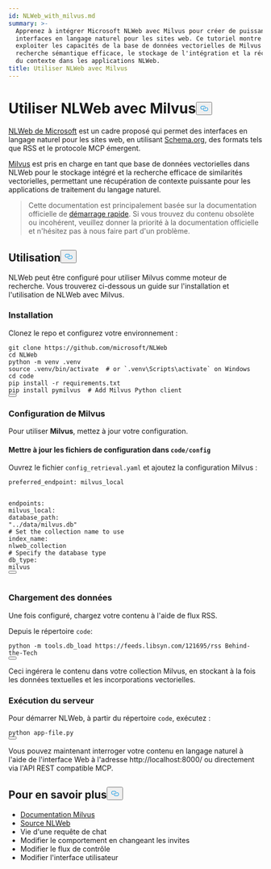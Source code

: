 ```yaml
---
id: NLWeb_with_milvus.md
summary: >-
  Apprenez à intégrer Microsoft NLWeb avec Milvus pour créer de puissantes
  interfaces en langage naturel pour les sites web. Ce tutoriel montre comment
  exploiter les capacités de la base de données vectorielles de Milvus pour une
  recherche sémantique efficace, le stockage de l'intégration et la récupération
  du contexte dans les applications NLWeb.
title: Utiliser NLWeb avec Milvus
---
```

<h1 id="Using-NLWeb-with-Milvus" class="common-anchor-header">Utiliser NLWeb avec Milvus<button data-href="#Using-NLWeb-with-Milvus" class="anchor-icon" translate="no">
      <svg translate="no"
        aria-hidden="true"
        focusable="false"
        height="20"
        version="1.1"
        viewBox="0 0 16 16"
        width="16"
      >
        <path
          fill="#0092E4"
          fill-rule="evenodd"
          d="M4 9h1v1H4c-1.5 0-3-1.69-3-3.5S2.55 3 4 3h4c1.45 0 3 1.69 3 3.5 0 1.41-.91 2.72-2 3.25V8.59c.58-.45 1-1.27 1-2.09C10 5.22 8.98 4 8 4H4c-.98 0-2 1.22-2 2.5S3 9 4 9zm9-3h-1v1h1c1 0 2 1.22 2 2.5S13.98 12 13 12H9c-.98 0-2-1.22-2-2.5 0-.83.42-1.64 1-2.09V6.25c-1.09.53-2 1.84-2 3.25C6 11.31 7.55 13 9 13h4c1.45 0 3-1.69 3-3.5S14.5 6 13 6z"
        ></path>
      </svg>
    </button></h1><p><a href="https://github.com/microsoft/NLWeb">NLWeb de Microsoft</a> est un cadre proposé qui permet des interfaces en langage naturel pour les sites web, en utilisant <a href="https://schema.org/">Schema.org</a>, des formats tels que RSS et le protocole MCP émergent.</p>
<p><a href="https://milvus.io/">Milvus</a> est pris en charge en tant que base de données vectorielles dans NLWeb pour le stockage intégré et la recherche efficace de similarités vectorielles, permettant une récupération de contexte puissante pour les applications de traitement du langage naturel.</p>
<blockquote>
<p>Cette documentation est principalement basée sur la documentation officielle de <a href="https://github.com/microsoft/NLWeb/blob/main/HelloWorld.md">démarrage rapide</a>. Si vous trouvez du contenu obsolète ou incohérent, veuillez donner la priorité à la documentation officielle et n'hésitez pas à nous faire part d'un problème.</p>
</blockquote>
<h2 id="Usage" class="common-anchor-header">Utilisation<button data-href="#Usage" class="anchor-icon" translate="no">
      <svg translate="no"
        aria-hidden="true"
        focusable="false"
        height="20"
        version="1.1"
        viewBox="0 0 16 16"
        width="16"
      >
        <path
          fill="#0092E4"
          fill-rule="evenodd"
          d="M4 9h1v1H4c-1.5 0-3-1.69-3-3.5S2.55 3 4 3h4c1.45 0 3 1.69 3 3.5 0 1.41-.91 2.72-2 3.25V8.59c.58-.45 1-1.27 1-2.09C10 5.22 8.98 4 8 4H4c-.98 0-2 1.22-2 2.5S3 9 4 9zm9-3h-1v1h1c1 0 2 1.22 2 2.5S13.98 12 13 12H9c-.98 0-2-1.22-2-2.5 0-.83.42-1.64 1-2.09V6.25c-1.09.53-2 1.84-2 3.25C6 11.31 7.55 13 9 13h4c1.45 0 3-1.69 3-3.5S14.5 6 13 6z"
        ></path>
      </svg>
    </button></h2><p>NLWeb peut être configuré pour utiliser Milvus comme moteur de recherche. Vous trouverez ci-dessous un guide sur l'installation et l'utilisation de NLWeb avec Milvus.</p>
<h3 id="Installation" class="common-anchor-header">Installation</h3><p>Clonez le repo et configurez votre environnement :</p>
<pre><code translate="no" class="language-bash">git <span class="hljs-built_in">clone</span> https://github.com/microsoft/NLWeb
<span class="hljs-built_in">cd</span> NLWeb
python -m venv .venv
<span class="hljs-built_in">source</span> .venv/bin/activate  <span class="hljs-comment"># or `.venv\Scripts\activate` on Windows</span>
<span class="hljs-built_in">cd</span> code
pip install -r requirements.txt
pip install pymilvus  <span class="hljs-comment"># Add Milvus Python client</span>
<button class="copy-code-btn"></button></code></pre>
<h3 id="Configuring-Milvus" class="common-anchor-header">Configuration de Milvus</h3><p>Pour utiliser <strong>Milvus</strong>, mettez à jour votre configuration.</p>
<h4 id="Update-config-files-in-codeconfig" class="common-anchor-header">Mettre à jour les fichiers de configuration dans <code translate="no">code/config</code></h4><p>Ouvrez le fichier <code translate="no">config_retrieval.yaml</code> et ajoutez la configuration Milvus :</p>
<pre><code translate="no" class="language-yaml"><span class="hljs-attr">preferred_endpoint:</span> <span class="hljs-string">milvus_local</span>

<span class="hljs-attr">endpoints:</span>
  <span class="hljs-attr">milvus_local:</span>
    <span class="hljs-attr">database_path:</span> <span class="hljs-string">&quot;../data/milvus.db&quot;</span>
    <span class="hljs-comment"># Set the collection name to use</span>
    <span class="hljs-attr">index_name:</span> <span class="hljs-string">nlweb_collection</span>
    <span class="hljs-comment"># Specify the database type</span>
    <span class="hljs-attr">db_type:</span> <span class="hljs-string">milvus</span>
<button class="copy-code-btn"></button></code></pre>
<h3 id="Loading-Data" class="common-anchor-header">Chargement des données</h3><p>Une fois configuré, chargez votre contenu à l'aide de flux RSS.</p>
<p>Depuis le répertoire <code translate="no">code</code>:</p>
<pre><code translate="no" class="language-bash">python -m tools.db_load https://feeds.libsyn.com/121695/rss Behind-the-Tech
<button class="copy-code-btn"></button></code></pre>
<p>Ceci ingérera le contenu dans votre collection Milvus, en stockant à la fois les données textuelles et les incorporations vectorielles.</p>
<h3 id="Running-the-Server" class="common-anchor-header">Exécution du serveur</h3><p>Pour démarrer NLWeb, à partir du répertoire <code translate="no">code</code>, exécutez :</p>
<pre><code translate="no" class="language-bash">python app-file.py
<button class="copy-code-btn"></button></code></pre>
<p>Vous pouvez maintenant interroger votre contenu en langage naturel à l'aide de l'interface Web à l'adresse http://localhost:8000/ ou directement via l'API REST compatible MCP.</p>
<h2 id="Further-Reading" class="common-anchor-header">Pour en savoir plus<button data-href="#Further-Reading" class="anchor-icon" translate="no">
      <svg translate="no"
        aria-hidden="true"
        focusable="false"
        height="20"
        version="1.1"
        viewBox="0 0 16 16"
        width="16"
      >
        <path
          fill="#0092E4"
          fill-rule="evenodd"
          d="M4 9h1v1H4c-1.5 0-3-1.69-3-3.5S2.55 3 4 3h4c1.45 0 3 1.69 3 3.5 0 1.41-.91 2.72-2 3.25V8.59c.58-.45 1-1.27 1-2.09C10 5.22 8.98 4 8 4H4c-.98 0-2 1.22-2 2.5S3 9 4 9zm9-3h-1v1h1c1 0 2 1.22 2 2.5S13.98 12 13 12H9c-.98 0-2-1.22-2-2.5 0-.83.42-1.64 1-2.09V6.25c-1.09.53-2 1.84-2 3.25C6 11.31 7.55 13 9 13h4c1.45 0 3-1.69 3-3.5S14.5 6 13 6z"
        ></path>
      </svg>
    </button></h2><ul>
<li><a href="https://milvus.io/docs">Documentation Milvus</a></li>
<li><a href="https://github.com/microsoft/NLWeb">Source NLWeb</a></li>
<li>Vie d'une requête de chat</li>
<li>Modifier le comportement en changeant les invites</li>
<li>Modifier le flux de contrôle</li>
<li>Modifier l'interface utilisateur</li>
</ul>
